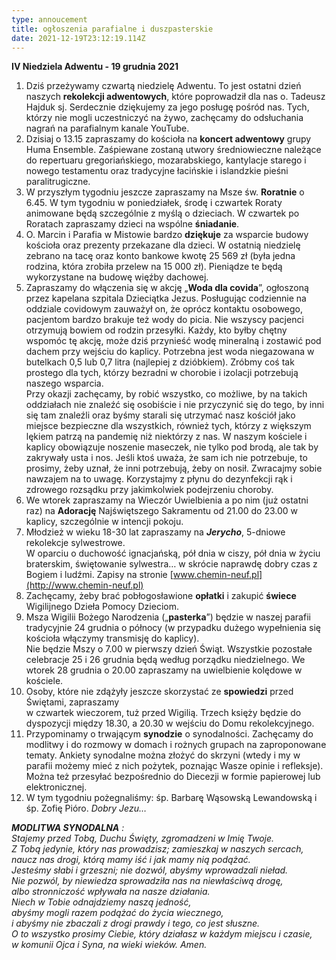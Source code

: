 ```yaml
---
type: annoucement
title: ogłoszenia parafialne i duszpasterskie
date: 2021-12-19T23:12:19.114Z
---
```

<!--StartFragment-->

**IV Niedziela Adwentu - 19 grudnia 2021**

1. Dziś przeżywamy czwartą niedzielę Adwentu. To jest ostatni dzień naszych **rekolekcji adwentowych**, które poprowadził dla nas o. Tadeusz Hajduk sj. Serdecznie dziękujemy za jego posługę pośród nas. Tych, którzy nie mogli uczestniczyć na żywo, zachęcamy do odsłuchania nagrań na parafialnym kanale YouTube.
2. Dzisiaj o 13.15 zapraszamy do kościoła na **koncert adwentowy** grupy Huma Ensemble. Zaśpiewane zostaną utwory średniowieczne należące do repertuaru gregoriańskiego, mozarabskiego, kantylacje starego i nowego testamentu oraz tradycyjne łacińskie i islandzkie pieśni paralitrugiczne.
3. W przyszłym tygodniu jeszcze zapraszamy na Msze św. **Roratnie** o 6.45. W tym tygodniu w poniedziałek, środę i czwartek Roraty animowane będą szczególnie z myślą o dzieciach. W czwartek po Roratach zapraszamy dzieci na wspólne **śniadanie**.
4. O. Marcin i Parafia w Mistowie bardzo **dziękuje** za wsparcie budowy kościoła oraz prezenty przekazane dla dzieci. W ostatnią niedzielę zebrano na tacę oraz konto bankowe kwotę 25 569 zł (była jedna rodzina, która zrobiła przelew na 15 000 zł). Pieniądze te będą wykorzystane na budowę więźby dachowej.
5. Zapraszamy do włączenia się w akcję „**Woda dla covida**”, ogłoszoną przez kapelana szpitala Dzieciątka Jezus. Posługując codziennie na oddziale covidowym zauważył on, że oprócz kontaktu osobowego, pacjentom bardzo brakuje też wody do picia. Nie wszyscy pacjenci otrzymują bowiem od rodzin przesyłki. Każdy, kto byłby chętny wspomóc tę akcję, może dziś przynieść wodę mineralną i zostawić pod dachem przy wejściu do kaplicy. Potrzebna jest woda niegazowana w butelkach 0,5 lub 0,7 litra (najlepiej z dzióbkiem). Zróbmy coś tak prostego dla tych, którzy bezradni w chorobie i izolacji potrzebują naszego wsparcia.\
   Przy okazji zachęcamy, by robić wszystko, co możliwe, by na takich oddziałach nie znaleźć się osobiście i nie przyczynić się do tego, by inni się tam znaleźli oraz byśmy starali się utrzymać nasz kościół jako miejsce bezpieczne dla wszystkich, również tych, którzy z większym lękiem patrzą na pandemię niż niektórzy z nas. W naszym kościele i kaplicy obowiązuje noszenie maseczek, nie tylko pod brodą, ale tak by zakrywały usta i nos. Jeśli ktoś uważa, że sam ich nie potrzebuje, to prosimy, żeby uznał, że inni potrzebują, żeby on nosił. Zwracajmy sobie nawzajem na to uwagę. Korzystajmy z płynu do dezynfekcji rąk i zdrowego rozsądku przy jakimkolwiek podejrzeniu choroby. 
6. We wtorek zapraszamy na Wieczór Uwielbienia a po nim (już ostatni raz) na **Adorację** Najświętszego Sakramentu od 21.00 do 23.00 w kaplicy, szczególnie w intencji pokoju.
7. Młodzież w wieku 18-30 lat zapraszamy na ***Jerycho***, 5-dniowe rekolekcje sylwestrowe.\
   W oparciu o duchowość ignacjańską, pół dnia w ciszy, pół dnia w życiu braterskim, świętowanie sylwestra… w skrócie naprawdę dobry czas z Bogiem i ludźmi. Zapisy na stronie [www.chemin-neuf.pl](http://www.chemin-neuf.pl)
8. Zachęcamy, żeby brać pobłogosławione **opłatki** i zakupić **świece** Wigilijnego Dzieła Pomocy Dzieciom.
9. Msza Wigilii Bożego Narodzenia („**pasterka**”) będzie w naszej parafii tradycyjnie 24 grudnia o północy (w przypadku dużego wypełnienia się kościoła włączymy transmisję do kaplicy).\
   Nie będzie Mszy o 7.00 w pierwszy dzień Świąt. Wszystkie pozostałe celebracje 25 i 26 grudnia będą według porządku niedzielnego. We wtorek 28 grudnia o 20.00 zapraszamy na uwielbienie kolędowe w kościele.
10. Osoby, które nie zdążyły jeszcze skorzystać ze **spowiedzi** przed Świętami, zapraszamy\
    w czwartek wieczorem, tuż przed Wigilią. Trzech księży będzie do dyspozycji między 18.30, a 20.30 w wejściu do Domu rekolekcyjnego.
11. Przypominamy o trwającym **synodzie** o synodalności. Zachęcamy do modlitwy i do rozmowy w domach i rożnych grupach na zaproponowane tematy. Ankiety synodalne można złożyć do skrzyni (wtedy i my w parafii możemy mieć z nich pożytek, poznając Wasze opinie i refleksje). Można też przesyłać bezpośrednio do Diecezji w formie papierowej lub elektronicznej.
12. W tym tygodniu pożegnaliśmy: śp. Barbarę Wąsowską Lewandowską i śp. Zofię Pióro. *Dobry Jezu…*

***MODLITWA SYNODALNA** :* \
*Stajemy przed Tobą, Duchu Święty, zgromadzeni w Imię Twoje.\
Z Tobą jedynie, który nas prowadzisz; zamieszkaj w naszych sercach,* \
*naucz nas drogi, którą mamy iść i jak mamy nią podążać.* \
*Jesteśmy słabi i grzeszni; nie dozwól, abyśmy wprowadzali nieład.\
Nie pozwól, by niewiedza sprowadziła nas na niewłaściwą drogę,* \
*albo stronniczość wpływała na nasze działania.* \
*Niech w Tobie odnajdziemy naszą jedność,* \
*abyśmy mogli razem podążać do życia wiecznego,* \
*i abyśmy nie zbaczali z drogi prawdy i tego, co jest słuszne.\
O to wszystko prosimy Ciebie, który działasz w każdym miejscu i czasie,\
w komunii Ojca i Syna, na wieki wieków. Amen.*

<!--EndFragment-->